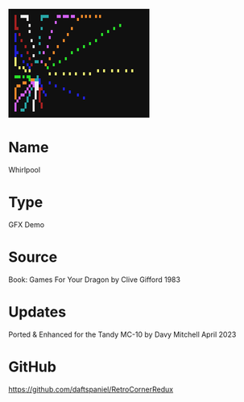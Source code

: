 ![Breakthru](screenshot.png)

# Name
Whirlpool

# Type
GFX Demo

# Source
Book: Games For Your Dragon by Clive Gifford 1983

# Updates
Ported & Enhanced for the Tandy MC-10 by Davy Mitchell April 2023

# GitHub

https://github.com/daftspaniel/RetroCornerRedux
